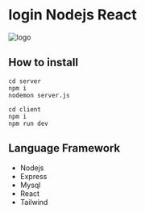 # login Nodejs React

![logo](https://cdn.discordapp.com/attachments/1198124910950752288/1199333603281227776/image.png?ex=65c22975&is=65afb475&hm=a93d406e1b2a42dc074320b7e38824fa91ac6f02434b48ffdf7f7657084387cd&)

## How to install

```
cd server
npm i
nodemon server.js
```

```
cd client
npm i
npm run dev
```

## Language Framework
* Nodejs
* Express
* Mysql
* React
* Tailwind
